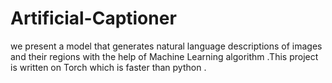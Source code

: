 # Artificial-Captioner

 we present a model that generates natural language descriptions of images and their regions with the help of Machine Learning algorithm .This project is written on Torch which is faster than python .
 
